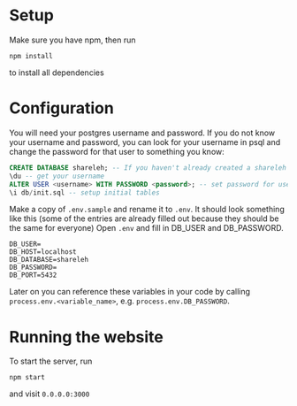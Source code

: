 # Setup
Make sure you have npm, then run
```
npm install
```
to install all dependencies

# Configuration
You will need your postgres username and password. If you do not know your username and password, you can look for your username in psql and change the password for that user to something you know:
```sql
CREATE DATABASE shareleh; -- If you haven't already created a shareleh database
\du -- get your username
ALTER USER <username> WITH PASSWORD <password>; -- set password for username (if you have forgotten it)
\i db/init.sql -- setup initial tables
```
Make a copy of `.env.sample` and rename it to `.env`. It should look something like this (some of the entries are already filled out because they should be the same for everyone) Open `.env` and fill in DB_USER and DB_PASSWORD.
```
DB_USER=
DB_HOST=localhost
DB_DATABASE=shareleh
DB_PASSWORD=
DB_PORT=5432
```
Later on you can reference these variables in your code by calling `process.env.<variable_name>`, e.g. `process.env.DB_PASSWORD`.


# Running the website
To start the server, run
```
npm start
```
and visit `0.0.0.0:3000`
